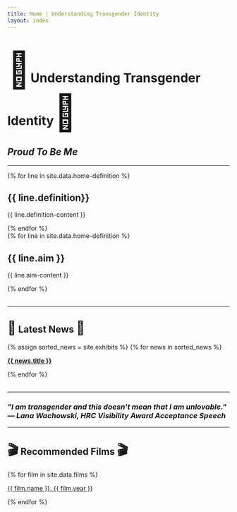 ```yaml
---
title: Home | Understanding Transgender Identity
layout: index
---
```

<!-- page heading -->
<div class="heading">
    <h1><span style='font-size: 80px ;'>&#127752;</span>Understanding Transgender Identity<span class="mirror" style='font-size: 80px;'>&#127752;</span></h1>
    <h2> <i>Proud To Be Me</i> </h2>
</div>

<hr>

<!-- definition and aim -->
<div class="paracontainer">
    <div class="subheading">
        {% for line in site.data.home-definition %}
        <h2> {{ line.definition}} </h2>
        <p>{{ line.definition-content }}</p>
        {% endfor %}
    </div>
     <div class="subheading">
        {% for line in site.data.home-definition %}    
        <h2> {{ line.aim }} </h2>
        <p>{{ line.aim-content }}</p>
        {% endfor %}
     </div>
</div>
<br>
<hr>

<!-- latest news -->
<div class="subheading2">
    <h2><span class="mirror" style='font-size:30px;'>&#128226;</span> Latest News <span style='font-size:30px;'>&#128226;</span> </h2>
</div>
<div id = "news-container">
  {% assign sorted_news = site.exhibits %}
  {% for news in sorted_news %}
    <div class = "news-cell">
      <p><a class="citation" href = "{{ news.news-url }}"><b>{{ news.title }}</b></a></p>
    </div>
  {% endfor %}
</div>
<br>
<hr>

<!-- quotation catch phrase -->
<div class="subheading2">
    <h3> <i>"I am transgender and this doesn't mean that I am unlovable." — Lana Wachowski, HRC Visibility Award Acceptance Speech</i> </h3>
</div>
<hr>

<!-- recommended films -->
<div class="subheading2">
    <h2> <span class="mirror" style='font-size:30px;'>&#127916;</span> Recommended Films <span style='font-size:30px;'>&#127916;</span> </h2>
</div>

<div class="defaultcontainer">
    {% for film in site.data.films %}
    <p><a href="{{ film.homepage }}">{{ film.name }}, {{ film.year }}</a></p>
    {% endfor %}
</div>

